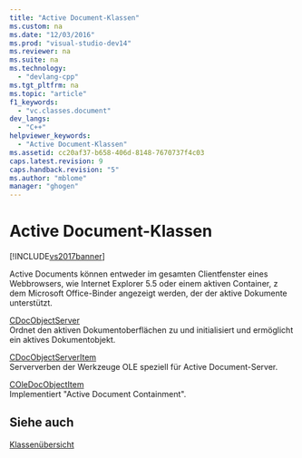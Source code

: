 ```yaml
---
title: "Active Document-Klassen"
ms.custom: na
ms.date: "12/03/2016"
ms.prod: "visual-studio-dev14"
ms.reviewer: na
ms.suite: na
ms.technology: 
  - "devlang-cpp"
ms.tgt_pltfrm: na
ms.topic: "article"
f1_keywords: 
  - "vc.classes.document"
dev_langs: 
  - "C++"
helpviewer_keywords: 
  - "Active Document-Klassen"
ms.assetid: cc20af37-b658-406d-8148-7670737f4c03
caps.latest.revision: 9
caps.handback.revision: "5"
ms.author: "mblome"
manager: "ghogen"
---
```

# Active Document-Klassen
[!INCLUDE[vs2017banner](../assembler/inline/includes/vs2017banner.md)]

Active Documents können entweder im gesamten Clientfenster eines Webbrowsers, wie Internet Explorer 5.5 oder einem aktiven Container, z dem Microsoft Office\-Binder angezeigt werden, der der aktive Dokumente unterstützt.  
  
 [CDocObjectServer](../mfc/reference/cdocobjectserver-class.md)  
 Ordnet den aktiven Dokumentoberflächen zu und initialisiert und ermöglicht ein aktives Dokumentobjekt.  
  
 [CDocObjectServerItem](../mfc/reference/cdocobjectserveritem-class.md)  
 Serververben der Werkzeuge OLE speziell für Active Document\-Server.  
  
 [COleDocObjectItem](../mfc/reference/coledocobjectitem-class.md)  
 Implementiert "Active Document Containment".  
  
## Siehe auch  
 [Klassenübersicht](../mfc/class-library-overview.md)